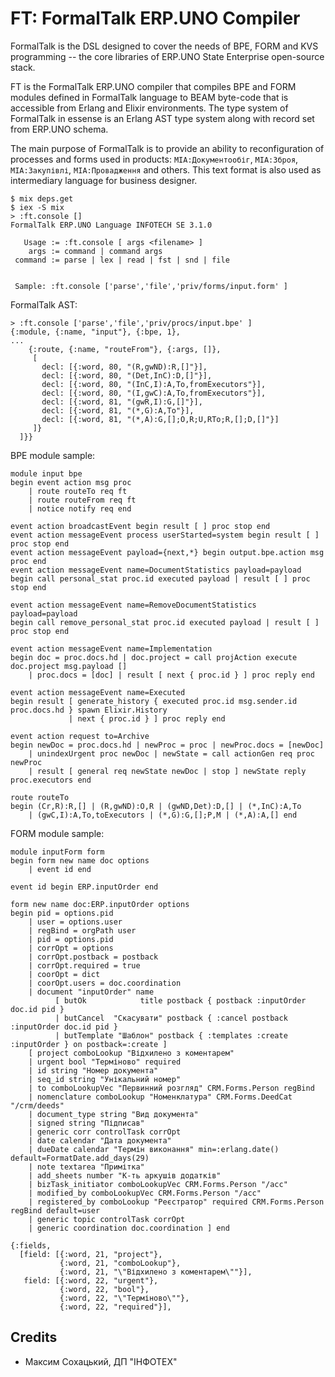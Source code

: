 FT: FormalTalk ERP.UNO Compiler
===============================

FormalTalk is the DSL designed to cover the needs of BPE,
FORM and KVS programming -- the core libraries of ERP.UNO
State Enterprise open-source stack.

FT is the FormalTalk ERP.UNO compiler that compiles BPE and FORM
modules defined in FormalTalk language to BEAM byte-code that is
accessible from Erlang and Elixir environments. The type system
of FormalTalk in essense is an Erlang AST type system along with
record set from ERP.UNO schema.

The main purpose of FormalTalk is to provide an ability to
reconfiguration of processes and forms used in products:
`MIA:Документообіг`, `МІА:Зброя`, `МІА:Закупівлі`, `МІА:Провадження`
and others. This text format is also used as intermediary language
for business designer.

```
$ mix deps.get
$ iex -S mix
> :ft.console []
FormalTalk ERP.UNO Language INFOTECH SE 3.1.0

   Usage := :ft.console [ args <filename> ]
    args := command | command args
 command := parse | lex | read | fst | snd | file


 Sample: :ft.console ['parse','file','priv/forms/input.form' ]
```

FormalTalk AST:

```
> :ft.console ['parse','file','priv/procs/input.bpe' ]
{:module, {:name, "input"}, {:bpe, 1},
...
    {:route, {:name, "routeFrom"}, {:args, []},
     [
       decl: [{:word, 80, "(R,gwND):R,[]"}],
       decl: [{:word, 80, "(Det,InC):D,[]"}],
       decl: [{:word, 80, "(InC,I):A,To,fromExecutors"}],
       decl: [{:word, 80, "(I,gwC):A,To,fromExecutors"}],
       decl: [{:word, 81, "(gwR,I):G,[]"}],
       decl: [{:word, 81, "(*,G):A,To"}],
       decl: [{:word, 81, "(*,A):G,[];O,R;U,RTo;R,[];D,[]"}]
     ]}
  ]}}
```

BPE module sample:

```
module input bpe
begin event action msg proc
    | route routeTo req ft
    | route routeFrom req ft
    | notice notify req end

event action broadcastEvent begin result [ ] proc stop end
event action messageEvent process userStarted=system begin result [ ] proc stop end
event action messageEvent payload={next,*} begin output.bpe.action msg proc end
event action messageEvent name=DocumentStatistics payload=payload
begin call personal_stat proc.id executed payload | result [ ] proc stop end

event action messageEvent name=RemoveDocumentStatistics payload=payload
begin call remove_personal_stat proc.id executed payload | result [ ] proc stop end

event action messageEvent name=Implementation
begin doc = proc.docs.hd | doc.project = call projAction execute doc.project msg.payload []
    | proc.docs = [doc] | result [ next { proc.id } ] proc reply end

event action messageEvent name=Executed
begin result [ generate_history { executed proc.id msg.sender.id proc.docs.hd } spawn Elixir.History
             | next { proc.id } ] proc reply end

event action request to=Archive
begin newDoc = proc.docs.hd | newProc = proc | newProc.docs = [newDoc]
    | unindexUrgent proc newDoc | newState = call actionGen req proc newProc
    | result [ general req newState newDoc | stop ] newState reply proc.executors end

route routeTo
begin (Cr,R):R,[] | (R,gwND):O,R | (gwND,Det):D,[] | (*,InC):A,To
    | (gwC,I):A,To,toExecutors | (*,G):G,[];P,M | (*,A):A,[] end
```

FORM module sample:

```
module inputForm form
begin form new name doc options
    | event id end

event id begin ERP.inputOrder end

form new name doc:ERP.inputOrder options
begin pid = options.pid
    | user = options.user
    | regBind = orgPath user
    | pid = options.pid
    | corrOpt = options
    | corrOpt.postback = postback
    | corrOpt.required = true
    | coorOpt = dict
    | coorOpt.users = doc.coordination
    | document "inputOrder" name
          [ butOk            title postback { postback :inputOrder doc.id pid }
          | butCancel  "Скасувати" postback { :cancel postback :inputOrder doc.id pid }
          | butTemplate "Шаблон" postback { :templates :create :inputOrder } on postback=:create ]
    [ project comboLookup "Відхилено з коментарем"
    | urgent bool "Терміново" required
    | id string "Номер документа"
    | seq_id string "Унікальний номер"
    | to comboLookupVec "Первинний розгляд" CRM.Forms.Person regBind
    | nomenclature comboLookup "Номенклатура" CRM.Forms.DeedCat "/crm/deeds"
    | document_type string "Вид документа"
    | signed string "Підписав"
    | generic corr controlTask corrOpt
    | date calendar "Дата документа"
    | dueDate calendar "Термін виконання" min=:erlang.date() default=FormatDate.add_days(29)
    | note textarea "Примітка"
    | add_sheets number "К-ть аркушів додатків"
    | bizTask_initiator comboLookupVec CRM.Forms.Person "/acc"
    | modified_by comboLookupVec CRM.Forms.Person "/acc"
    | registered_by comboLookup "Реєстратор" required CRM.Forms.Person regBind default=user
    | generic topic controlTask corrOpt
    | generic coordination doc.coordination ] end

```

```
{:fields,
  [field: [{:word, 21, "project"},
           {:word, 21, "comboLookup"},
           {:word, 21, "\"Відхилено з коментарем\""}],
   field: [{:word, 22, "urgent"},
           {:word, 22, "bool"},
           {:word, 22, "\"Терміново\""},
           {:word, 22, "required"}],
```

Credits
-------

* Максим Сохацький, ДП "ІНФОТЕХ"
